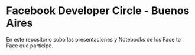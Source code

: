 # Facebook Developer Circle - Buenos Aires

En este repositorio subo las presentaciones y Notebooks de los Face to Face que participe.
